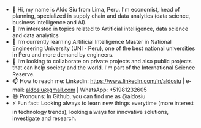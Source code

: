 - 👋 Hi, my name is Aldo Siu from Lima, Peru. I'm economist, head of planning, specialized in supply chain and data analytics (data science, business intelligence and AI). 
- 👀 I’m interested in topics related to Artificial intelligence, data science and data analytics
- 🌱 I’m currently learning Artificial Intelligence Master in National Engineering University (UNI - Peru), one of the best national universities in Peru and more demand by engineers. 
- 💞️ I’m looking to collaborate on private projects and also public projects that can help society and the world. I'm part of the International Science Reserve.
- 📫 How to reach me: Linkedin: https://www.linkedin.com/in/aldosiu | e-mail: aldosiu@gmail.com | WhatsApp: +51981232605
- 😄 Pronouns: In Github, you can find me as @aldosiu
- ⚡ Fun fact: Looking always to learn new things everytime (more interest in technology trends), looking always for innovative solutions, investigate and research.

<!---
aldosiu/aldosiu is a ✨ special ✨ repository because its `README.md` (this file) appears on your GitHub profile.
You can click the Preview link to take a look at your changes.
--->
